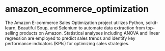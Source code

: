 # amazon_ecommerce_optimization
 The Amazon E-commerce Sales Optimization project utilizes Python, scikit-learn, Beautiful Soup, and Selenium to automate data extraction from top-selling products on Amazon. Statistical analyses including ANOVA and linear regression are employed to predict sales trends and identify key performance indicators (KPIs) for optimizing sales strategies.
